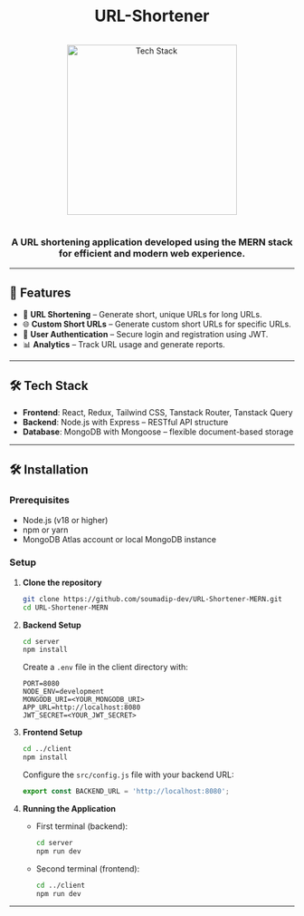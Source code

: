 <h1 align="center">
  <br>
  URL-Shortener
  <br>
</h1>

<div align="center">
  <a href="https://github.com/soumadip-dev">
    <img src="https://skillicons.dev/icons?i=nodejs,express,mongodb,react,redux,tailwind,github" alt="Tech Stack" width="300" style="padding: 15px 0;">
  </a>
</div>

<h3 align="center">
A URL shortening application developed using the MERN stack for efficient and modern web experience.
</h3>

---

## 🌟 Features

- 🔗 **URL Shortening** – Generate short, unique URLs for long URLs.
- 🌐 **Custom Short URLs** – Generate custom short URLs for specific URLs.
- 🔐 **User Authentication** – Secure login and registration using JWT.
- 📊 **Analytics** – Track URL usage and generate reports.

---

## 🛠 Tech Stack

- **Frontend**: React, Redux, Tailwind CSS, Tanstack Router, Tanstack Query
- **Backend**: Node.js with Express – RESTful API structure
- **Database**: MongoDB with Mongoose – flexible document-based storage

---

## 🛠️ Installation

### Prerequisites

- Node.js (v18 or higher)
- npm or yarn
- MongoDB Atlas account or local MongoDB instance

### Setup

1. **Clone the repository**

   ```bash
   git clone https://github.com/soumadip-dev/URL-Shortener-MERN.git
   cd URL-Shortener-MERN
   ```

2. **Backend Setup**

   ```bash
   cd server
   npm install
   ```

   Create a `.env` file in the client directory with:

   ```env
   PORT=8080
   NODE_ENV=development
   MONGODB_URI=<YOUR_MONGODB_URI>
   APP_URL=http://localhost:8080
   JWT_SECRET=<YOUR_JWT_SECRET>
   ```

3. **Frontend Setup**

   ```bash
   cd ../client
   npm install
   ```

   Configure the `src/config.js` file with your backend URL:

   ```js
   export const BACKEND_URL = 'http://localhost:8080';
   ```

4. **Running the Application**
   - First terminal (backend):
     ```bash
     cd server
     npm run dev
     ```
   - Second terminal (frontend):
     ```bash
     cd ../client
     npm run dev
     ```

---
